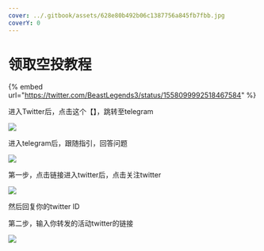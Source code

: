 ```yaml
---
cover: ../.gitbook/assets/628e80b492b06c1387756a845fb7fbb.jpg
coverY: 0
---
```


# 领取空投教程

{% embed url="https://twitter.com/BeastLegends3/status/1558099992518467584" %}

进入Twitter后，点击这个【】，跳转至telegram

![](../.gitbook/assets/e09fafb523142c35de2cb5f7f7bc1104\_.jpg)

进入telegram后，跟随指引，回答问题

![](../.gitbook/assets/eb290cb97c1c5c64436cbf0d82aac907\_.jpg)

第一步，点击链接进入twitter后，点击关注twitter

![](../.gitbook/assets/735fe348f4b46d4b6b4ee540ee246a86\_.jpg)

然后回复你的twitter ID

第二步，输入你转发的活动twitter的链接

![](../.gitbook/assets/35020af80734d6d06d3f1efa54fbd14a\_.jpg)



